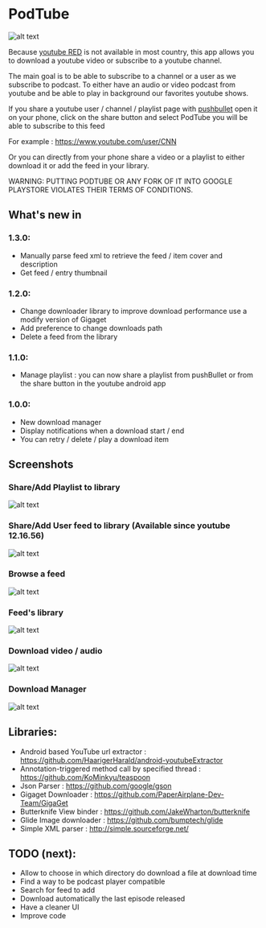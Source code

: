 # PodTube
![alt text](screenshots/icon.png) 

Because [youtube RED](https://www.youtube.com/red) is not available in most country, this app allows you to download a youtube video or subscribe to a youtube channel.

The main goal is to be able to subscribe to a channel or a user as we subscribe to podcast. 
To either have an audio or video podcast from youtube and be able to play in background our favorites youtube shows.

If you share a youtube user / channel / playlist page with [pushbullet](https://www.pushbullet.com/) open it on your phone,
click on the share button and select PodTube you will be able to subscribe to this feed

For example : https://www.youtube.com/user/CNN

Or you can directly from your phone share a video or a playlist to either download it or add the feed in your library.

WARNING: PUTTING PODTUBE OR ANY FORK OF IT INTO GOOGLE PLAYSTORE VIOLATES THEIR TERMS OF CONDITIONS.

## What's new in 

### 1.3.0:
- Manually parse feed xml to retrieve the feed / item cover and description
- Get feed / entry thumbnail
### 1.2.0:
- Change downloader library to improve download performance use a modify version of Gigaget
- Add preference to change downloads path
- Delete a feed from the library
### 1.1.0:
- Manage playlist : you can now share a playlist from pushBullet or from the share button in the youtube android app
### 1.0.0:
- New download manager
- Display notifications when a download start / end
- You can retry / delete / play a download item

## Screenshots

### Share/Add Playlist to library 
![alt text](screenshots/share_playlist.png)
### Share/Add User feed to library (Available since youtube 12.16.56)
![alt text](screenshots/share_user.png)
### Browse a feed 
![alt text](screenshots/add_feed.png)
### Feed's library
![alt text](screenshots/feed_list.png)
### Download video / audio
![alt text](screenshots/download_item.png)
### Download Manager
![alt text](screenshots/download_manager.png)

## Libraries:

- Android based YouTube url extractor : https://github.com/HaarigerHarald/android-youtubeExtractor
- Annotation-triggered method call by specified thread : https://github.com/KoMinkyu/teaspoon
- Json Parser : https://github.com/google/gson
- Gigaget Downloader : https://github.com/PaperAirplane-Dev-Team/GigaGet
- Butterknife View binder : https://github.com/JakeWharton/butterknife
- Glide Image downloader : https://github.com/bumptech/glide
- Simple XML parser : http://simple.sourceforge.net/

## TODO (next):

- Allow to choose in which directory do download a file at download time
- Find a way to be podcast player compatible
- Search for feed to add
- Download automatically the last episode released 
- Have a cleaner UI
- Improve code



